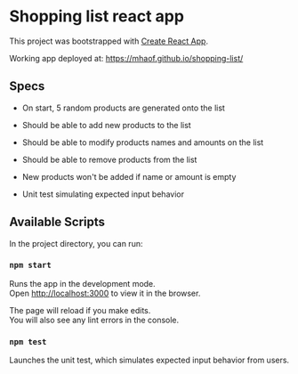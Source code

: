 # Shopping list react app

This project was bootstrapped with [Create React App](https://github.com/facebook/create-react-app).

Working app deployed at: https://mhaof.github.io/shopping-list/

## Specs

- On start, 5 random products are generated onto the list

- Should be able to add new products to the list

- Should be able to modify products names and amounts on the list

- Should be able to remove products from the list

- New products won't be added if name or amount is empty

- Unit test simulating expected input behavior

## Available Scripts

In the project directory, you can run:

### `npm start`

Runs the app in the development mode.\
Open [http://localhost:3000](http://localhost:3000) to view it in the browser.

The page will reload if you make edits.\
You will also see any lint errors in the console.

### `npm test`

Launches the unit test, which simulates expected input behavior from users.

